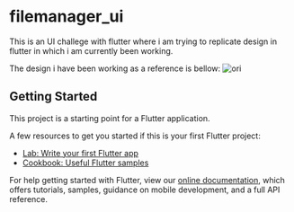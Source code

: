 # filemanager_ui

This is an UI challege with flutter where i am trying to replicate design in flutter in which i am currently been working.


The design i have been working as a reference is bellow:
![ori](https://user-images.githubusercontent.com/55974796/82031370-86a07400-96b9-11ea-9173-9b57ed1e5243.png)



## Getting Started

This project is a starting point for a Flutter application.

A few resources to get you started if this is your first Flutter project:

- [Lab: Write your first Flutter app](https://flutter.dev/docs/get-started/codelab)
- [Cookbook: Useful Flutter samples](https://flutter.dev/docs/cookbook)

For help getting started with Flutter, view our
[online documentation](https://flutter.dev/docs), which offers tutorials,
samples, guidance on mobile development, and a full API reference.
